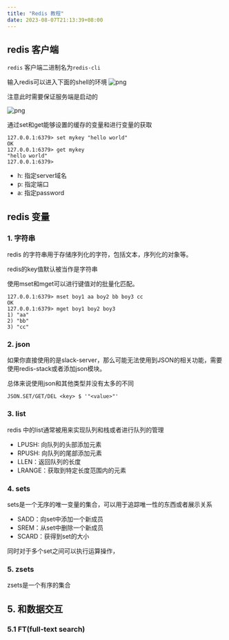 ```yaml
---
title: "Redis 教程"
date: 2023-08-07T21:13:39+08:00
---
```


## redis 客户端

`redis` 客户端二进制名为`redis-cli`

输入redis可以进入下面的shell的环境
![png](redis-cli.png)

注意此时需要保证服务端是启动的

![png](redis-server.png)

通过set和get能够设置的缓存的变量和进行变量的获取

```shell
127.0.0.1:6379> set mykey "hello world"
OK
127.0.0.1:6379> get mykey
"hello world"
127.0.0.1:6379> 
```

- h: 指定server域名 
- p: 指定端口
- a: 指定password


## redis 变量

### 1. 字符串
redis 的字符串用于存储序列化的字符，包括文本，序列化的对象等。

redis的key值默认被当作是字符串

使用mset和mget可以进行键值对的批量化匹配。

```shell
127.0.0.1:6379> mset boy1 aa boy2 bb boy3 cc
OK
127.0.0.1:6379> mget boy1 boy2 boy3
1) "aa"
2) "bb"
3) "cc"
```


### 2. json

如果你直接使用的是slack-server，那么可能无法使用到JSON的相关功能，需要使用redis-stack或者添加json模块。

总体来说使用json和其他类型并没有太多的不同

```shell
JSON.SET/GET/DEL <key> $ '"<value>"'
```



### 3. list

redis 中的list通常被用来实现队列和栈或者进行队列的管理

- LPUSH: 向队列的头部添加元素
- RPUSH: 向队列的尾部添加元素
- LLEN：返回队列的长度
- LRANGE：获取到特定长度范围内的元素


### 4. sets

sets是一个无序的唯一变量的集合，可以用于追踪唯一性的东西或者展示关系

- SADD：向set中添加一个新成员
- SREM：从set中删除一个新成员
- SCARD：获得到set的大小

同时对于多个set之间可以执行运算操作，


### 5. zsets

zsets是一个有序的集合

## 5. 和数据交互

### 5.1 FT(full-text search)



